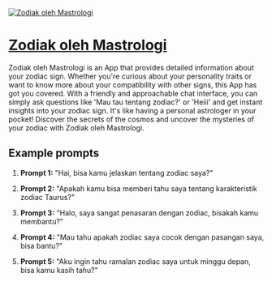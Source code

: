 [![Zodiak oleh Mastrologi](null)](https://chat.openai.com/g/g-qMlZfszSE-zodiak-oleh-mastrologi)

# [Zodiak oleh Mastrologi](https://chat.openai.com/g/g-qMlZfszSE-zodiak-oleh-mastrologi)

Zodiak oleh Mastrologi is an App that provides detailed information about your zodiac sign. Whether you're curious about your personality traits or want to know more about your compatibility with other signs, this App has got you covered. With a friendly and approachable chat interface, you can simply ask questions like 'Mau tau tentang zodiac?' or 'Heiii' and get instant insights into your zodiac sign. It's like having a personal astrologer in your pocket! Discover the secrets of the cosmos and uncover the mysteries of your zodiac with Zodiak oleh Mastrologi.

## Example prompts

1. **Prompt 1:** "Hai, bisa kamu jelaskan tentang zodiac saya?"

2. **Prompt 2:** "Apakah kamu bisa memberi tahu saya tentang karakteristik zodiac Taurus?"

3. **Prompt 3:** "Halo, saya sangat penasaran dengan zodiac, bisakah kamu membantu?"

4. **Prompt 4:** "Mau tahu apakah zodiac saya cocok dengan pasangan saya, bisa bantu?"

5. **Prompt 5:** "Aku ingin tahu ramalan zodiac saya untuk minggu depan, bisa kamu kasih tahu?"